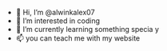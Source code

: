 - 👋 Hi, I’m @alwinkalex07
- 👀 I’m interested in coding
- 🌱 I’m currently learning something specia                          y
- 📫 you can teach me with my website
